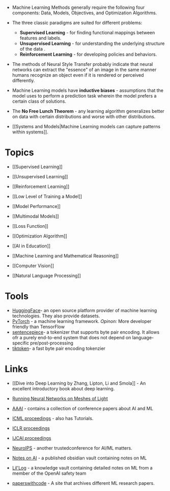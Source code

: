 * Machine Learning Methods generally require the following four components: Data, Models, Objectives, and Optimization Algorithms. 
* The three classic paradigms are suited for different problems:
	* **Supervised Learning** - for finding functional mappings between features and labels. 
	* **Unsupervised Learning** - for understanding the underlying structure of the data . 
	* **Reinforcement Learning** - for developing policies and behaviors. 

* The methods of Neural Style Transfer probably indicate that neural networks can extract the "essence" of an image in the same manner humans recognize an object even if it is rendered or perceived differently.

* Machine Learning models have **inductive biases** - assumptions that the model uses to perform a prediction task wherein the model prefers a certain class of solutions. 
* The **No Free Lunch Theorem** - any learning algorithm generalizes better on data with certain distributions and worse with other distributions. 

* [[Systems and Models|Machine Learning models can capture patterns within systems]].
# Topics

* [[Supervised Learning]]
* [[Unsupervised Learning]]
* [[Reinforcement Learning]]
*  [[Low Level of Training a Model]]
* [[Model Performance]]
* [[Multimodal Models]]


* [[Loss Function]]
* [[Optimization Algorithm]]

* [[AI in Education]]
* [[Machine Learning and Mathematical Reasoning]]
* [[Computer Vision]]
* [[Natural Language Processing]]
# Tools
* [HuggingFace](https://huggingface.co)- an open source platform provider of machine learning technologies. They also provide datasets.
* [PyTorch](https://pytorch.org) - a machine learning framework. *Opinon:* More developer friendly than TensorFlow
* [sentencepiece](https://github.com/google/sentencepiece)- a tokenizer that supports byte pair encoding. It allows ofr a purely end-to-end system that does not depend on language-specific pre/post-processing
* [tiktoken](https://github.com/openai/tiktoken)- a fast byte pair encoding tokenzier
# Links
* [[Dive into Deep Learning by Zhang, Lipton, Li and Smola]] - An excellent introductory book about deep learning. 

* [Running Neural Networks on Meshes of Light](https://www.youtube.com/watch?v=t0yj4hBDUsc)

* [AAAI](https://aaai.org) - contains a collection of conference papers about AI and ML 
* [ICML proceedings](https://icml.cc)  - also has Tutorials.
* [ICLR proceedings](https://iclr.cc)  
* [IJCAI proceedings](https://www.ijcai.org) 
* [NeuroIPS](https://nips.cc) - another trustedconference for AI/ML matters.


* [Notes on AI](https://notesonai.com/Notes+on+AI)  - a published obsidian vault containing notes on ML
* [Lil'Log](https://lilianweng.github.io) - a knowledge vault containing detailed notes on ML from a member of the OpenAI safety team

* [paperswithcode](https://paperswithcode.com) - A site that archives different ML research papers.
